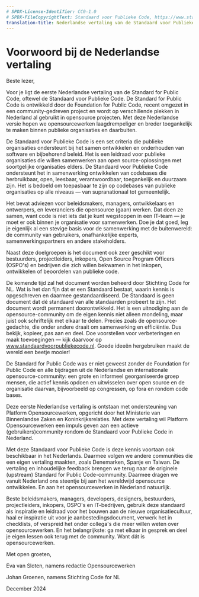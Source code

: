 ```yaml
---
# SPDX-License-Identifier: CC0-1.0
# SPDX-FileCopyrightText: Standaard voor Publieke Code, https://www.standaardvoorpubliekecode.nl/
translation-title: Nederlandse vertaling van de Standaard voor Publieke Code
---
```


# Voorwoord bij de Nederlandse vertaling

Beste lezer,

Voor je ligt de eerste Nederlandse vertaling van de Standard for Public Code, oftewel de Standaard voor Publieke Code. De Standard for Public Code is ontwikkeld door de Foundation for Public Code, recent omgezet in een community-gedreven project en wordt op verschillende plekken in Nederland al gebruikt in opensource projecten. Met deze Nederlandse versie hopen we opensourcewerken laagdrempeliger en breder toegankelijk te maken binnen publieke organisaties en daarbuiten.

De Standaard voor Publieke Code is een set criteria die publieke organisaties ondersteunt bij het samen ontwikkelen en onderhouden van software en bijbehorend beleid. Het is een leidraad voor publieke organisaties die willen samenwerken aan open source-oplossingen met soortgelijke organisaties elders. De Standaard voor Publieke Code ondersteunt het in samenwerking ontwikkelen van codebases die herbruikbaar, open, leesbaar, verantwoordbaar, toegankelijk en duurzaam zijn. Het is bedoeld om toepasbaar te zijn op codebases van publieke organisaties op alle niveaus &mdash; van supranationaal tot gemeentelijk.

Het bevat adviezen voor beleidsmakers, managers, ontwikkelaars en ontwerpers, en leveranciers die opensource (gaan) werken. Dat doen ze samen, want code is niet iets dat je kunt wegstoppen in een IT-team &mdash; je moet er ook binnen je organisatie voor samenwerken. Doe je dat goed, leg je eigenlijk al een stevige basis voor de samenwerking met de buitenwereld: de community van gebruikers, onafhankelijke experts, samenwerkingspartners en andere stakeholders.

Naast deze doelgroepen is het document ook zeer geschikt voor bestuurders, projectleiders, inkopers, Open Source Program Officers (OSPO's) en bedrijven die zich willen bekwamen in het inkopen, ontwikkelen of beoordelen van publieke code.

De komende tijd zal het document worden beheerd door Stichting Code for NL. Wat is het dan fijn dat er een Standaard bestaat, waarin kennis is opgeschreven en daarmee gestandaardiseerd. De Standaard is geen document dat dé standaard van alle standaarden probeert te zijn. Het document wordt permanent doorontwikkeld. Het is een uitnodiging aan de opensource-community om de eigen kennis niet alleen mondeling, maar juist ook schriftelijk met elkaar te delen. Precies zoals de opensource-gedachte, die onder andere draait om samenwerking en efficiëntie. Dus bekijk, kopieer, pas aan en deel. Doe voorstellen voor verbeteringen en maak toevoegingen &mdash; kijk daarvoor op www.standaardvoorpubliekecode.nl. Goede ideeën hergebruiken maakt de wereld een beetje mooier!

De Standard for Public Code was er niet geweest zonder de Foundation for Public Code en alle bijdragen uit de Nederlandse en internationale opensource-community: een grote en informeel georganiseerde groep mensen, die actief kennis opdoen en uitwisselen over open source en de organisatie daarvan, bijvoorbeeld op congressen, op fora en rondom code bases.

Deze eerste Nederlandse vertaling is ontstaan met ondersteuning van Platform Opensourcewerken, opgericht door het Ministerie van Binnenlandse Zaken en Koninkrijksrelaties. Met deze vertaling wil Platform Opensourcewerken een impuls geven aan een actieve (gebruikers)community rondom de Standaard voor Publieke Code in Nederland.

Met deze Standaard voor Publieke Code is deze kennis voortaan ook beschikbaar in het Nederlands. Daarmee volgen we andere communities die een eigen vertaling maakten, zoals Denemarken, Spanje en Taiwan. De vertaling en inhoudelijke feedback brengen we terug naar de originele (upstream) Standard for Public Code-community. Daarmee dragen we vanuit Nederland ons steentje bij aan het wereldwijd opensource ontwikkelen. En aan het opensourcewerken in Nederland natuurlijk.

Beste beleidsmakers, managers, developers, designers, bestuurders, projectleiders, inkopers, OSPO's en IT-bedrijven, gebruik deze standaard als inspiratie en leidraad voor het bouwen aan de nieuwe organisatiecultuur, haal er inspiratie uit voor je aanbestedingsdocument, verwerk het in checklists, of verspreid het onder collega's die meer willen weten over opensourcewerken. En het belangrijkste: ga met elkaar in gesprek en deel je eigen lessen ook terug met de community. Want dát is opensourcewerken.

Met open groeten,

Eva van Sloten, namens redactie Opensourcewerken

Johan Groenen, namens Stichting Code for NL

December 2024
